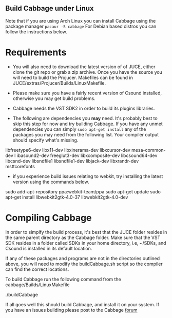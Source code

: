 Build Cabbage under Linux
-------------------------
Note that if you are using Arch Linux you can install Cabbage using the package manager ```pacaur -S cabbage``` For Debian based distros you can follow the instructions below.  

Requirements
============

- You will also need to download the latest version of of JUCE, either clone the git repo or grab a zip archive. Once you have the source you will need to build the Projucer. Makefiles can be found in JUCE/extras/Projucer/Builds/LinuxMakefile. 

- Please make sure you have a fairly recent version of Csound installed, otherwise you may get build problems. 

- Cabbage needs the VST SDK2 in order to build its plugins libraries.  

- The following are dependencies you **may** need. It's probably best to skip this step for now and try building Cabbage. If you have any unmet dependencies you can simply ```sudo apt-get install``` any of the packages you may need from the following list. Your compiler output should specify what's missing. 

libfreetype6-dev 
libx11-dev 
libxinerama-dev 
libxcursor-dev 
mesa-common-dev l
ibasound2-dev 
freeglut3-dev 
libxcomposite-dev 
libcsound64-dev 
libcsnd-dev 
libsndfile1 
libsndfile1-dev 
libjack-dev 
libxrandr-dev 
msttcorefonts 

- if you experience build issues relating to webkit, try installing the latest version using the commands below. 

sudo add-apt-repository ppa:webkit-team/ppa
sudo apt-get update
sudo apt-get install libwebkit2gtk-4.0-37 libwebkit2gtk-4.0-dev


Compiling Cabbage
=================

In order to simplfy the build process, it's best that the JUCE folder resides in the same parent directory as the Cabbage folder. Make sure that the VST SDK resides in a folder called SDKs in your home directory, i.e, ~/SDKs, and Csound is installed in its default location. 

If any of these packages and programs are not in the directories outlined above, you will need to modify the buildCabbage.sh script so the compiler can find the correct locations. 

To build Cabbage run the following command from the cabbage/Builds/LinuxMakefile 

./buildCabbage

If all goes well this should build Cabbage, and install it on your system. If you have an issues building please post to the Cabbage [forum](forum.cabbageaudio.com)

